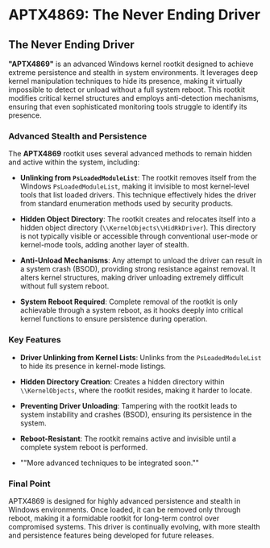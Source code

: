 # APTX4869: The Never Ending Driver

## The Never Ending Driver
**"APTX4869"** is an advanced Windows kernel rootkit designed to achieve extreme persistence and stealth in system environments. It leverages deep kernel manipulation techniques to hide its presence, making it virtually impossible to detect or unload without a full system reboot. This rootkit modifies critical kernel structures and employs anti-detection mechanisms, ensuring that even sophisticated monitoring tools struggle to identify its presence.

### Advanced Stealth and Persistence
The **APTX4869** rootkit uses several advanced methods to remain hidden and active within the system, including:

- **Unlinking from `PsLoadedModuleList`**: The rootkit removes itself from the Windows `PsLoadedModuleList`, making it invisible to most kernel-level tools that list loaded drivers. This technique effectively hides the driver from standard enumeration methods used by security products.
  
- **Hidden Object Directory**: The rootkit creates and relocates itself into a hidden object directory (`\\KernelObjects\\HidRkDriver`). This directory is not typically visible or accessible through conventional user-mode or kernel-mode tools, adding another layer of stealth.

- **Anti-Unload Mechanisms**: Any attempt to unload the driver can result in a system crash (BSOD), providing strong resistance against removal. It alters kernel structures, making driver unloading extremely difficult without full system reboot.

- **System Reboot Required**: Complete removal of the rootkit is only achievable through a system reboot, as it hooks deeply into critical kernel functions to ensure persistence during operation.

### Key Features

- **Driver Unlinking from Kernel Lists**: Unlinks from the `PsLoadedModuleList` to hide its presence in kernel-mode listings.
  
- **Hidden Directory Creation**: Creates a hidden directory within `\\KernelObjects`, where the rootkit resides, making it harder to locate.
  
- **Preventing Driver Unloading**: Tampering with the rootkit leads to system instability and crashes (BSOD), ensuring its persistence in the system.

- **Reboot-Resistant**: The rootkit remains active and invisible until a complete system reboot is performed. 

- ""More advanced techniques to be integrated soon.""

### Final Point
APTX4869 is designed for highly advanced persistence and stealth in Windows environments. Once loaded, it can be removed only through reboot, making it a formidable rootkit for long-term control over compromised systems. This driver is continually evolving, with more stealth and persistence features being developed for future releases.
